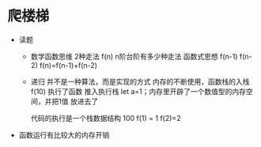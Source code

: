 # 爬楼梯

- 读题
    - 数学函数思维
    2种走法
    f(n) n阶台阶有多少种走法 函数式思想
        f(n-1)
        f(n-2)
    f(n)=f(n-1)+f(n-2)
    - 递归
        并不是一种算法，而是实现的方式
        内存的不断使用，函数栈的入栈
        f(10)    执行了函数 推入执行栈
        let a=1；内存里开辟了一个数值型的内存空间，并把1值 放进去了

        代码的执行是一个栈数据结构
        100 f(1) = 1 f(2)=2

- 函数运行有比较大的内存开销